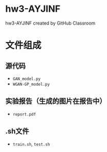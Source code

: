 # hw3-AYJINF
hw3-AYJINF created by GitHub Classroom
# 文件组成
## 源代码
- `GAN_model.py`
- `WGAN-GP_model.py`
## 实验报告（生成的图片在报告中）
- `report.pdf`
## .sh文件
- `train.sh`, `test.sh`
